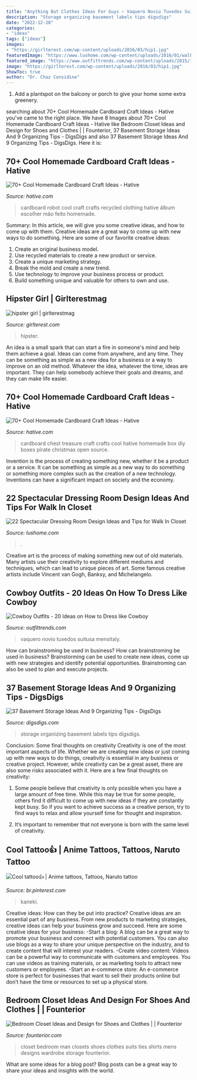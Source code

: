 ```yaml
---
title: "Anything But Clothes Ideas For Guys ~ Vaquero Novio Tuxedos Suitusa Mensitaly"
description: "Storage organizing basement labels tips digsdigs"
date: "2022-12-28"
categories:
- "ideas"
tags: ["ideas"]
images:
- "https://girlterest.com/wp-content/uploads/2016/03/hip1.jpg"
featuredImage: "https://www.lushome.com/wp-content/uploads/2016/01/walk-in-closets-interior-decorating-9.jpg"
featured_image: "https://www.outfittrends.com/wp-content/uploads/2015/10/wedding-tuxedo-grey-tony-bowls-portofino-301-5.jpg"
image: "https://girlterest.com/wp-content/uploads/2016/03/hip1.jpg"
ShowToc: true
author: "Dr. Chaz Considine"
---
```



1. Add a plantspot on the balcony or porch to give your home some extra greenery.

	

		
searching about 70+ Cool Homemade Cardboard Craft Ideas - Hative you've came to the right place. We have 8 Images about 70+ Cool Homemade Cardboard Craft Ideas - Hative like Bedroom Closet Ideas and Design for Shoes and Clothes | | Founterior, 37 Basement Storage Ideas And 9 Organizing Tips - DigsDigs and also 37 Basement Storage Ideas And 9 Organizing Tips - DigsDigs. Here it is:
		
    
## 70+ Cool Homemade Cardboard Craft Ideas - Hative

<img loading=lazy src="https://hative.com/wp-content/uploads/2014/04/cardboard-crafts/5-cardboard-robot-clothing.jpg" onerror="this.onerror=null;this.src='https://tse3.mm.bing.net/th?id=OIP.5tsWEVO7oFMdJ-fHssQdjwHaJ4&amp;pid=15.1';" alt="70+ Cool Homemade Cardboard Craft Ideas - Hative">

_Source: hative.com_

>cardboard robot cool craft crafts recycled clothing hative álbum escolher mão feito homemade. 

	

Summary: In this article, we will give you some creative ideas, and how to come up with them.
Creative ideas are a great way to come up with new ways to do something. Here are some of our favorite creative ideas:
1. Create an original business model.
2. Use recycled materials to create a new product or service.
3. Create a unique marketing strategy.
4. Break the mold and create a new trend. 
5. Use technology to improve your business process or product. 
6. Build something unique and valuable for others to own and use.

    
## Hipster Girl | Girlterestmag

<img loading=lazy src="https://girlterest.com/wp-content/uploads/2016/03/hip1.jpg" onerror="this.onerror=null;this.src='https://tse2.mm.bing.net/th?id=OIP.exh99YDkI6AFiVrCJdAMogHaLP&amp;pid=15.1';" alt="hipster girl | girlterestmag">

_Source: girlterest.com_

>hipster. 

	

An idea is a small spark that can start a fire in someone's mind and help them achieve a goal. Ideas can come from anywhere, and any time. They can be something as simple as a new idea for a business or a way to improve on an old method. Whatever the idea, whatever the time, ideas are important. They can help somebody achieve their goals and dreams, and they can make life easier.

    
## 70+ Cool Homemade Cardboard Craft Ideas - Hative

<img loading=lazy src="https://hative.com/wp-content/uploads/2014/04/cardboard-crafts/1-cardboard-treasure-chest.jpg" onerror="this.onerror=null;this.src='https://tse1.mm.bing.net/th?id=OIP.lZnKs_CCwscwC6OqG8SCRAHaEb&amp;pid=15.1';" alt="70+ Cool Homemade Cardboard Craft Ideas - Hative">

_Source: hative.com_

>cardboard chest treasure craft crafts cool hative homemade box diy boxes pirate christmas open source. 

	

Invention is the process of creating something new, whether it be a product or a service. It can be something as simple as a new way to do something or something more complex such as the creation of a new technology. Inventions can have a significant impact on society and the economy.

    
## 22 Spectacular Dressing Room Design Ideas And Tips For Walk In Closet

<img loading=lazy src="https://www.lushome.com/wp-content/uploads/2016/01/walk-in-closets-interior-decorating-9.jpg" onerror="this.onerror=null;this.src='https://tse4.mm.bing.net/th?id=OIP.5qwU7VxJ3bEChK9HJaMCaAAAAA&amp;pid=15.1';" alt="22 Spectacular Dressing Room Design Ideas and Tips for Walk In Closet">

_Source: lushome.com_

>. 

	

Creative art is the process of making something new out of old materials. Many artists use their creativity to explore different mediums and techniques, which can lead to unique pieces of art. Some famous creative artists include Vincent van Gogh, Banksy, and Michelangelo.

    
## Cowboy Outfits - 20 Ideas On How To Dress Like Cowboy

<img loading=lazy src="https://www.outfittrends.com/wp-content/uploads/2015/10/wedding-tuxedo-grey-tony-bowls-portofino-301-5.jpg" onerror="this.onerror=null;this.src='https://tse1.mm.bing.net/th?id=OIP.w5FAN7Ho81kCuHG5em0xbAHaLH&amp;pid=15.1';" alt="Cowboy Outfits - 20 Ideas on How to Dress like Cowboy">

_Source: outfittrends.com_

>vaquero novio tuxedos suitusa mensitaly. 

	

How can brainstroming be used in business?
How can brainstroming be used in business? Brainstorming can be used to create new ideas, come up with new strategies and identify potential opportunities. Brainstroming can also be used to plan and execute projects.

    
## 37 Basement Storage Ideas And 9 Organizing Tips - DigsDigs

<img loading=lazy src="https://www.digsdigs.com/photos/08-organizing-storage-with-labels.jpg" onerror="this.onerror=null;this.src='https://tse1.mm.bing.net/th?id=OIP.RenOj94omaagAqSRp-PHUwHaJ6&amp;pid=15.1';" alt="37 Basement Storage Ideas And 9 Organizing Tips - DigsDigs">

_Source: digsdigs.com_

>storage organizing basement labels tips digsdigs. 

	

Conclusion: Some final thoughts on creativity
Creativity is one of the most important aspects of life. Whether we are creating new ideas or just coming up with new ways to do things, creativity is essential in any business or creative project. However, while creativity can be a great asset, there are also some risks associated with it. Here are a few final thoughts on creativity: 
1. Some people believe that creativity is only possible when you have a large amount of free time. While this may be true for some people, others find it difficult to come up with new ideas if they are constantly kept busy. So if you want to achieve success as a creative person, try to find ways to relax and allow yourself time for thought and inspiration. 

2. It’s important to remember that not everyone is born with the same level of creativity.

    
## Cool Tattoo👍 | Anime Tattoos, Tattoos, Naruto Tattoo

<img loading=lazy src="https://i.pinimg.com/736x/45/53/be/4553beeb4841a1081f013035c0cccd55--skulls-tattoo.jpg" onerror="this.onerror=null;this.src='https://tse2.mm.bing.net/th?id=OIP.FPcJthN7PLW7ageAefX3zAHaHV&amp;pid=15.1';" alt="Cool tattoo👍 | Anime tattoos, Tattoos, Naruto tattoo">

_Source: br.pinterest.com_

>kaneki. 

	

Creative ideas: How can they be put into practice?
Creative ideas are an essential part of any business. From new products to marketing strategies, creative ideas can help your business grow and succeed. Here are some creative ideas for your business: 
-Start a blog: A blog can be a great way to promote your business and connect with potential customers. You can also use blogs as a way to share your unique perspective on the industry, and to create content that will interest your readers. 
-Create video content: Videos can be a powerful way to communicate with customers and employees. You can use videos as training materials, or as marketing tools to attract new customers or employees. 
-Start an e-commerce store: An e-commerce store is perfect for businesses that want to sell their products online but don’t have the time or resources to set up a physical store.

    
## Bedroom Closet Ideas And Design For Shoes And Clothes | | Founterior

<img loading=lazy src="https://founterior.com/wp-content/uploads/2014/07/Man-closets-with-lots-of-suits-shirts-and-ties.jpg" onerror="this.onerror=null;this.src='https://tse3.mm.bing.net/th?id=OIP.CSxJQW6eFLREMRu1YfDeqAHaJ4&amp;pid=15.1';" alt="Bedroom Closet Ideas and Design for Shoes and Clothes | | Founterior">

_Source: founterior.com_

>closet bedroom man closets shoes clothes suits ties shirts mens designs wardrobe storage founterior. 

	

What are some ideas for a blog post?
Blog posts can be a great way to share your ideas and insights with the world.

